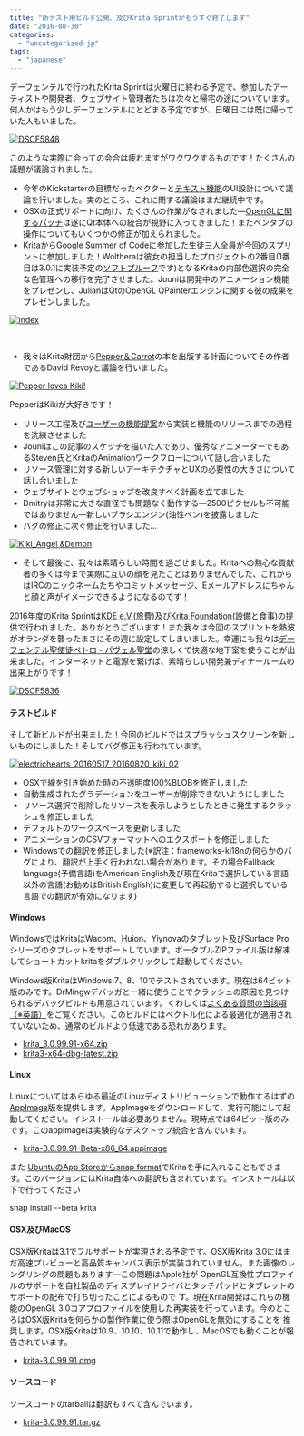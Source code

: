 ```yaml
---
title: "新テスト用ビルド公開、及びKrita Sprintがもうすぐ終了します"
date: "2016-08-30"
categories: 
  - "uncategorized-jp"
tags: 
  - "japanese"
---
```


デーフェンテルで行われたKrita Sprintは火曜日に終わる予定で、参加したアーティストや開発者、ウェブサイト管理者たちは次々と帰宅の途についています。何人かはもう少しデーフェンテルにとどまる予定ですが、日曜日には既に帰っていた人もいました。

[![DSCF5848](/images/posts/2016/DSCF5848-1024x768.jpg)](https://krita.org/wp-content/uploads/2016/08/DSCF5848.jpg)

このような実際に会っての会合は疲れますがワクワクするものです！たくさんの議題が議論されました。

- 今年のKickstarterの目標だったベクターと[テキスト機能](https://phabricator.kde.org/T1004#50665)のUI設計について議論を行いました。実のところ、これに関する議論はまだ継続中です。
- OSXの正式サポートに向け、たくさんの作業がなされました―[OpenGLに関するパッチ](https://codereview.qt-project.org/#/c/166202)は遂にQt本体への統合が視野に入ってきました！またペンタブの操作についてもいくつかの修正が加えられました。
- KritaからGoogle Summer of Codeに参加した生徒三人全員が今回のスプリントに参加しました！Woltheraは彼女の担当したプロジェクトの2番目(1番目は3.0.1に実装予定の[ソフトプルーフ](http://wolthera.info/?p=802)です)となるKritaの内部色選択の完全な色管理への移行を完了させました。Jouniは開発中のアニメーション機能をプレゼンし、JulianはQtのOpenGL QPainterエンジンに関する彼の成果をプレゼンしました。

[![index](/images/posts/2016/index-1024x584.png)](https://krita.org/wp-content/uploads/2016/08/index.png)

 

- 我々はKrita財団から[Pepper＆Carrot](http://www.peppercarrot.com/)の本を出版する計画についてその作者であるDavid Revoyと議論を行いました。

[![Pepper loves Kiki!](/images/posts/2016/PepperLovesKiki_001-1024x724.png)](https://krita.org/wp-content/uploads/2016/08/PepperLovesKiki_001.png)

PepperはKikiが大好きです！

- リリース工程及び[ユーザーの機能提案](https://krita.org/jp/item/ways-to-help-krita-work-on-feature-requests-jp/)から実装と機能のリリースまでの過程を洗練させました
- Jouniはこの記事のスケッチを描いた人であり、優秀なアニメーターでもあるSteven氏とKritaのAnimationワークフローについて話し合いました
- リソース管理に対する新しいアーキテクチャとUXの必要性の大きさについて話し合いました
- ウェブサイトとウェブショップを改良すべく計画を立てました
- Dmitryは非常に大きな直径でも問題なく動作する―2500ピクセルも不可能ではありません―新しいブラシエンジン(油性ペン)を披露しました
- バグの修正に次ぐ修正を行いました…

[![Kiki_Angel &Demon](/images/posts/2016/Kiki_Angel-Demon-1-1024x724.png)](https://krita.org/wp-content/uploads/2016/08/Kiki_Angel-Demon-1.png)

- そして最後に、我々は素晴らしい時間を過ごせました。Kritaへの熱心な貢献者の多くは今まで実際に互いの顔を見たことはありませんでした、これからはIRCのニックネームたちやコミットメッセージ、Eメールアドレスにちゃんと顔と声がイメージできるようになるのです！

2016年度のKrita Sprintは[KDE e.V.](https://www.kde.org/community/donations/)(旅費)及び[Krita Foundation](https://krita.org/jp/support-us-jp/donations-jp/)(設備と食事)の提供で行われました。ありがとうございます！また我々は今回のスプリントを熱波がオランダを襲ったまさにその週に設定してしまいました。幸運にも我々は[デーフェンテル聖使徒ペトロ・パヴェル聖堂](http://petrusenpaulus.eu/)の涼しくて快適な地下室を使うことが出来ました。インターネットと電源を繋げば、素晴らしい開発兼ディナールームの出来上がりです！

[![DSCF5836](/images/posts/2016/DSCF5836-1024x768.jpg)](/images/posts/2016/DSCF5836.jpg)

#### テストビルド

そして新ビルドが出来ました！今回のビルドではスプラッシュスクリーンを新しいものにしました！そしてバグ修正も行われています。

[![electrichearts_20160517_20160820_kiki_02](/images/posts/2016/electrichearts_20160517_20160820_kiki_02-1024x594.png)](/images/posts/2016/electrichearts_20160517_20160820_kiki_02.png)

- OSXで線を引き始めた時の不透明度100%BLOBを修正しました
- 自動生成されたグラデーションをユーザーが削除できないようにしました
- リソース選択で削除したリソースを表示しようとしたときに発生するクラッシュを修正しました
- デフォルトのワークスペースを更新しました
- アニメーションのCSVフォーマットへのエクスポートを修正しました
- Windowsでの翻訳を修正しました(※訳注：frameworks-ki18nの何らかのバグにより、翻訳が上手く行われない場合があります。その場合Fallback language(予備言語)をAmerican English及び現在Kritaで選択している言語以外の言語(お勧めはBritish English)に変更して再起動すると選択している言語での翻訳が有効になります)

#### Windows

WindowsではKritaはWacom、Huion、Yiynovaのタブレット及びSurface Proシリーズのタブレットをサポートしています。ポータブルZIPファイル版は解凍してショートカットkritaをダブルクリックして起動してください。

Windows版KritaはWindows 7、8、10でテストされています。現在は64ビット版のみです。DrMingwデバッガと一緒に使うことでクラッシュの原因を見つけられるデバッグビルドも用意されています。くわしくは[よくある質問の当該項（※英語）](https://docs.krita.org/KritaFAQ#How_can_I_produce_a_backtrace_on_Windows.3F)をご覧ください。このビルドにはベクトル化による最適化が適用されていないため、通常のビルドより低速である恐れがあります。

- [krita\_3.0.99.91-x64.zip](http://files.kde.org/krita/3/windows/devbuilds/krita_3.0.99.91-x64.zip)
- [krita3-x64-dbg-latest.zip](http://files.kde.org/krita/3/windows/debugbuilds/krita3-x64-dbg-latest.zip)

#### Linux

Linuxについてはあらゆる最近のLinuxディストリビューションで動作するはずの[AppImage](http://appimage.org/)版を提供します。AppImageをダウンロードして、実行可能にして起動してください。インストールは必要ありません。現時点では64ビット版のみです。このappimageは実験的なデスクトップ統合を含んでいます。

- [krita-3.0.99.91-Beta-x86\_64.appimage](http://files.kde.org/krita/3/linux/devbuilds/krita-3.0.99.91-Beta-x86_64.appimage)

また [UbuntuのApp Storeからsnap format](https://uappexplorer.com/app/krita.krita)でKritaを手に入れることもできます。このバージョンにはKrita自体への翻訳も含まれています。インストールは以下で行ってください

snap install --beta krita

#### OSX及びMacOS

OSX版Kritaは3.1でフルサポートが実現される予定です。OSX版Krita 3.0にはまだ高速プレビューと高品質キャンバス表示が実装されていません。また画像のレンダリングの問題もあります―この問題はApple社が OpenGL互換性プロファイルのサポートを自社製品のディスプレイドライバとタッチパッドとタブレットのサポートの配布で打ち切ったことによるもので す。現在Krita開発はこれらの機能のOpenGL 3.0コアプロファイルを使用した再実装を行っています。今のところはOSX版Kritaを何らかの製作作業に使う際はOpenGLを無効にすることを 推奨します。OSX版Kritaは10.9、10.10、10.11で動作し、MacOSでも動くことが報告されています。

- [krita-3.0.99.91.dmg](http://files.kde.org/krita/3/osx/devbuilds/krita-3.0.99.91.dmg)

#### ソースコード

ソースコードのtarballは翻訳もすべて含んでいます。

- [krita-3.0.99.91.tar.gz](http://files.kde.org/krita/3/source/krita-3.0.99.91.tar.gz)

